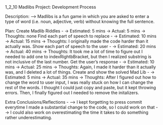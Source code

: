  1_2_10 Madlibs Project: Development Process

Description:
    --> Madlibs is a fun game in which you are asked to enter a type of word (i.e. noun, adjective, verb) without knowing the full sentence.

Plan:
Create Madlib Riddles - 
    -> Estimated: 5 mins
    -> Actual: 5 mins
    -> Thoughts: none
Find each part of speech to replace - 
    -> Estimated: 10 mins
    -> Actual: 15 mins
    -> Thoughts: I originally made the code harder than it actually was.
Show each part of speech to the user - 
    -> Estimated: 20 mins
    -> Actual: 40 mins
    -> Thoughts: It took me a lot of time to figure out I needed to add one to indexRightbBracket, but then I realized substring is not inclusive of the last number. 
Get the user’s response -
    -> Estimated: 10 mins
    -> Actual: 25 mins
    -> Thoughts: Again, I made it harder than it actually was, and I deleted a lot of things.
Create and show the solved Mad Lib -
    -> Estimated: 5 mins
    -> Actual: 35 mins
    -> Thoughts: After I figured out how to change the word to user input, I was really stuck on how I can change the rest of the words. I thought I could just copy and paste, but it kept throwing errors. Then, I finally figured out I needed to remove the initalizers.


Extra Conclusions/Reflections -
    --> I kept forgetting to press commit everytime I made a substantial change to the code, so I could work on that
    --> I could also work on overestimating the time it takes to do something rather underestimating.


